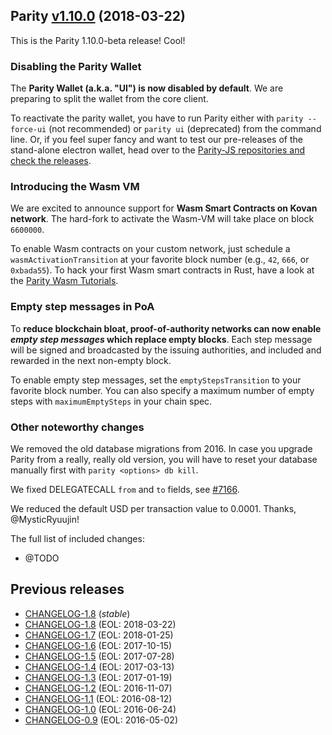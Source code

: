 ## Parity [v1.10.0](https://github.com/paritytech/parity/releases/tag/v1.10.0) (2018-03-22)

This is the Parity 1.10.0-beta release! Cool!

### Disabling the Parity Wallet

The **Parity Wallet (a.k.a. "UI") is now disabled by default**. We are preparing to split the wallet from the core client.

To reactivate the parity wallet, you have to run Parity either with `parity --force-ui` (not recommended) or `parity ui` (deprecated) from the command line. Or, if you feel super fancy and want to test our pre-releases of the stand-alone electron wallet, head over to the [Parity-JS repositories and check the releases](https://github.com/Parity-JS/shell/releases).

### Introducing the Wasm VM

We are excited to announce support for **Wasm Smart Contracts on Kovan network**. The hard-fork to activate the Wasm-VM will take place on block `6600000`.

To enable Wasm contracts on your custom network, just schedule a `wasmActivationTransition` at your favorite block number (e.g., `42`, `666`, or `0xbada55`). To hack your first Wasm smart contracts in Rust, have a look at the [Parity Wasm Tutorials](https://github.com/paritytech/pwasm-tutorial).

### Empty step messages in PoA

To **reduce blockchain bloat, proof-of-authority networks can now enable _empty step messages_ which replace empty blocks**. Each step message will be signed and broadcasted by the issuing authorities, and included and rewarded in the next non-empty block.

To enable empty step messages, set the `emptyStepsTransition` to your favorite block number. You can also specify a maximum number of empty steps with `maximumEmptySteps` in your chain spec.

### Other noteworthy changes

We removed the old database migrations from 2016. In case you upgrade Parity from a really, really old version, you will have to reset your database manually first with `parity <options> db kill`.

We fixed  DELEGATECALL `from` and `to` fields, see [#7166](https://github.com/paritytech/parity/issues/7166).

We reduced the default USD per transaction value to 0.0001. Thanks, @MysticRyuujin!

The full list of included changes:

- @TODO

## Previous releases

- [CHANGELOG-1.8](docs/CHANGELOG-1.9.md) (_stable_)
- [CHANGELOG-1.8](docs/CHANGELOG-1.8.md) (EOL: 2018-03-22)
- [CHANGELOG-1.7](docs/CHANGELOG-1.7.md) (EOL: 2018-01-25)
- [CHANGELOG-1.6](docs/CHANGELOG-1.6.md) (EOL: 2017-10-15)
- [CHANGELOG-1.5](docs/CHANGELOG-1.5.md) (EOL: 2017-07-28)
- [CHANGELOG-1.4](docs/CHANGELOG-1.4.md) (EOL: 2017-03-13)
- [CHANGELOG-1.3](docs/CHANGELOG-1.3.md) (EOL: 2017-01-19)
- [CHANGELOG-1.2](docs/CHANGELOG-1.2.md) (EOL: 2016-11-07)
- [CHANGELOG-1.1](docs/CHANGELOG-1.1.md) (EOL: 2016-08-12)
- [CHANGELOG-1.0](docs/CHANGELOG-1.0.md) (EOL: 2016-06-24)
- [CHANGELOG-0.9](docs/CHANGELOG-0.9.md) (EOL: 2016-05-02)
